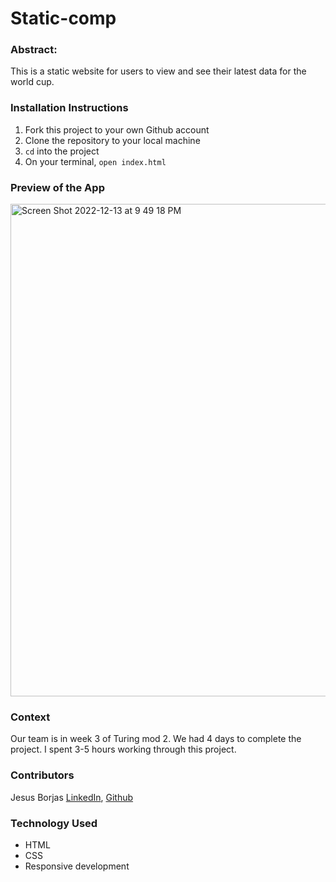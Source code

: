 # Static-comp

### Abstract:
This is a static website for users to view and see their latest data for the world cup.

### Installation Instructions
1. Fork this project to your own Github account
2. Clone the repository to your local machine
3. `cd` into the project
4. On your terminal, `open index.html`

### Preview of the App
<img width="788" alt="Screen Shot 2022-12-13 at 9 49 18 PM" src="https://user-images.githubusercontent.com/111095858/207501464-36f6bf30-a0a9-4e85-821f-16ff7c448131.png">

### Context
Our team is in week 3 of Turing mod 2. We had 4 days to complete the project. I spent 3-5 hours working through this project.

### Contributors
Jesus Borjas [LinkedIn](https://www.linkedin.com/in/jesus-borjas-6589b920a/), [Github](https://github.com/jesusborjas006)

### Technology Used
- HTML
- CSS 
- Responsive development
